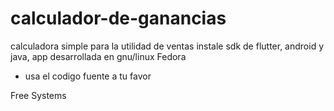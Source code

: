 # calculador-de-ganancias
calculadora simple para la utilidad de ventas
instale sdk de flutter, android y java,
app desarrollada en gnu/linux Fedora 
- usa el codigo fuente a tu favor

Free Systems
